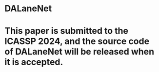 # DALaneNet
# This paper is submitted to the ICASSP 2024, and the source code of DALaneNet will be released when it is accepted.
